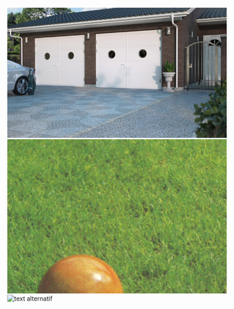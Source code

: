 ![text alternatif](./modele-porte-de-garage.jpeg)
![text alternatif](./Capture2023-04-14villa.png)
![text alternatif](./Capture-villa-labelo2.png)
 
